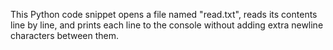 This Python code snippet opens a file named "read.txt", reads its contents line by line, and prints each line to the console without adding extra newline characters between them.
